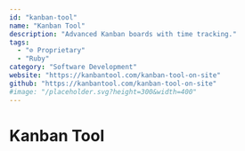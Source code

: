 ```yaml
---
id: "kanban-tool"
name: "Kanban Tool"
description: "Advanced Kanban boards with time tracking."
tags:
  - "⊘ Proprietary"
  - "Ruby"
category: "Software Development"
website: "https://kanbantool.com/kanban-tool-on-site"
github: "https://kanbantool.com/kanban-tool-on-site"
#image: "/placeholder.svg?height=300&width=400"
---
```


# Kanban Tool
